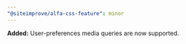 ```yaml
---
"@siteimprove/alfa-css-feature": minor
---
```


**Added:** User-preferences media queries are now supported.
